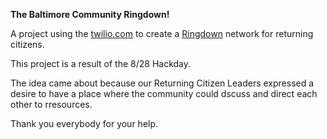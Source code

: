 **The Baltimore Community Ringdown!**

A project using the [twilio.com](twilio.com) to create a [Ringdown](https://en.wikipedia.org/wiki/Ringdown) network for returning citizens.

This project is a result of the 8/28 Hackday. 

The idea came about because our Returning Citizen Leaders expressed a desire to have a place where the community could dscuss and direct each other to rresources.

Thank you everybody for your help.
